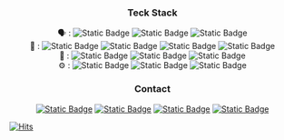 <div align=center>

### Teck Stack
🗣️ : ![Static Badge](https://img.shields.io/badge/-php-blue?logo=php&logoColor=white) ![Static Badge](https://img.shields.io/badge/-java-orange?logo=java&logoColor=white) ![Static Badge](https://img.shields.io/badge/-python-%233776AB?logo=python&logoColor=white)  
💾 : ![Static Badge](https://img.shields.io/badge/-mysql-%234479A1?logo=mysql&logoColor=white) ![Static Badge](https://img.shields.io/badge/-mariaDB-%23003545?logo=mariadb&logoColor=white) ![Static Badge](https://img.shields.io/badge/-mssql-%23CC2927?logo=microsoftsqlserver&logoColor=white) ![Static Badge](https://img.shields.io/badge/-oracle-%23F80000?logo=oracle&logoColor=white)  
🔋 : ![Static Badge](https://img.shields.io/badge/-spring-%236DB33F?logo=spring&logoColor=white) ![Static Badge](https://img.shields.io/badge/-nodeJS-%23339933?logo=nodedotjs&logoColor=white) ![Static Badge](https://img.shields.io/badge/-.net-%23512BD4?logo=dotnet&logoColor=white)  
⚙️ : ![Static Badge](https://img.shields.io/badge/-github-%23181717?logo=github&logoColor=white) ![Static Badge](https://img.shields.io/badge/-docker-%232496ED?logo=docker&logoColor=white) ![Static Badge](https://img.shields.io/badge/-gitlab-%23FC6D26?logo=gitlab&logoColor=white)


### Contact
[![Static Badge](https://img.shields.io/badge/-discord-%235865F2?logo=discord&logoColor=white&link=https%3A%2F%2Fdiscord.gg%2FuvhEXQnrwA)](https://discord.gg/uvhEXQnrwA) 
[![Static Badge](https://img.shields.io/badge/-linkedin-%230A66C2?logo=linkedin&logoColor=white&link=https%3A%2F%2Fwww.linkedin.com%2Fin%2Fkenzie-oh-4429932b6%2F)](https://www.linkedin.com/in/kenzie-oh-4429932b6/) 
[![Static Badge](https://img.shields.io/badge/-Gmail-%23EA4335?logo=gmail&logoColor=white&link=mailto%3Akenziedev90%40gmail.com)](kenziedev90@gmail.com) 
[![Static Badge](https://img.shields.io/badge/-instagram-%23E4405F?logo=instagram&logoColor=white&link=https%3A%2F%2Fwww.instagram.com%2Fhyunsik_nim%2F)](https://www.instagram.com/hyunsik_nim/)

</div>




[![Hits](https://hits.seeyoufarm.com/api/count/incr/badge.svg?url=https%3A%2F%2Fgithub.com%2Fkenziedev&count_bg=%2336A8E8&title_bg=%23555555&icon=&icon_color=%23E7E7E7&title=Hits&edge_flat=false)](https://hits.seeyoufarm.com)